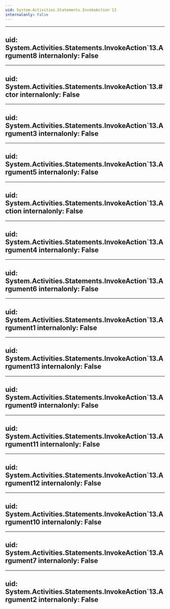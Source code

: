 ```yaml
---
uid: System.Activities.Statements.InvokeAction`13
internalonly: False
---
```


---
uid: System.Activities.Statements.InvokeAction`13.Argument8
internalonly: False
---

---
uid: System.Activities.Statements.InvokeAction`13.#ctor
internalonly: False
---

---
uid: System.Activities.Statements.InvokeAction`13.Argument3
internalonly: False
---

---
uid: System.Activities.Statements.InvokeAction`13.Argument5
internalonly: False
---

---
uid: System.Activities.Statements.InvokeAction`13.Action
internalonly: False
---

---
uid: System.Activities.Statements.InvokeAction`13.Argument4
internalonly: False
---

---
uid: System.Activities.Statements.InvokeAction`13.Argument6
internalonly: False
---

---
uid: System.Activities.Statements.InvokeAction`13.Argument1
internalonly: False
---

---
uid: System.Activities.Statements.InvokeAction`13.Argument13
internalonly: False
---

---
uid: System.Activities.Statements.InvokeAction`13.Argument9
internalonly: False
---

---
uid: System.Activities.Statements.InvokeAction`13.Argument11
internalonly: False
---

---
uid: System.Activities.Statements.InvokeAction`13.Argument12
internalonly: False
---

---
uid: System.Activities.Statements.InvokeAction`13.Argument10
internalonly: False
---

---
uid: System.Activities.Statements.InvokeAction`13.Argument7
internalonly: False
---

---
uid: System.Activities.Statements.InvokeAction`13.Argument2
internalonly: False
---
